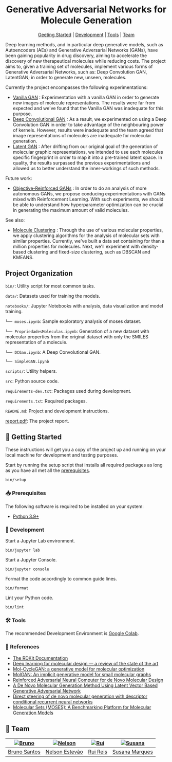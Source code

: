 [bruno]: https://github.com/BrunoXBSantos
[bruno-pic]: https://github.com/BrunoXBSantos.png?size=120
[nelson]: https://github.com/nelsonmestevao
[nelson-pic]: https://github.com/nelsonmestevao.png?size=120
[rui]: https://github.com/Syrayse
[rui-pic]: https://github.com/Syrayse.png?size=120
[susana]: https://github.com/SusanaMarques
[susana-pic]: https://github.com/SusanaMarques.png?size=120

<div align="center">

# Generative Adversarial Networks for Molecule Generation

[Geeting Started](#rocket-getting-started)
|
[Development](#hammer-development)
|
[Tools](#hammer_and_wrench-tools)
|
[Team](#busts_in_silhouette-team)

</div>

Deep learning methods, and in particular deep generative models, such as
Autoencoders (AEs) and Generative Adversarial Networks (GANs), have been
gaining popularity in drug discovery, aiming to accelerate the discovery of new
therapeutical molecules while reducing costs. The project aims to, given a
training set of molecules, implement various forms of Generative Adversarial Networks,
such as: Deep Convolution GAN, LatentGAN; in order to generate new, unseen, molecules.

Currently the project encompasses the following experimentations:

- [Vanilla GAN](https://gitlab.com/mieiuminho/ds/aa2/tp/-/blob/main/notebooks/SimpleGAN.ipynb) : Experimentation with a vanilla GAN in order to generate new images of molecule representations. The results were far from expected and we've found that the Vanilla GAN was inadequate for this purpose.
- [Deep Convolutional GAN](https://gitlab.com/mieiuminho/ds/aa2/tp/-/blob/main/notebooks/DCGAN.ipynb) : As a result, we experimented on using a Deep Convolution GAN in order to take advantage of the neighbouring power of kernels. However, results were inadequate and the team agreed that image representations of molecules are inadequate for molecular generation.
- [Latent GAN](https://gitlab.com/mieiuminho/ds/aa2/tp/-/blob/main/notebooks/LatentGAN.ipynb) : After drifting from our original goal of the generation of molecular graphic representations, we intended to use each molecules specific fingerprint in order to map it into a pre-trained latent space. In quality, the results surpassed the previous experimentations and allowed us to better understand the inner-workings of such methods.

Future work:

- [Objective-Reinforced GANs](https://gitlab.com/mieiuminho/ds/aa2/tp/-/blob/main/notebooks/MolClustering.ipynb) : In order to do an analysis of more autonomous GANs, we propose conducing experimentations with GANs mixed with Reinforcement Learning. With such experiments, we should be able to understand how hyperparameter optimization can be crucial in generating the maximum amount of valid molecules.

See also:

- [Molecule Clustering]() : Through the use of various molecular properties, we apply clustering algorithms for the analysis of molecular sets with similar properties. Currently, we've built a data set containing for than a million properties for molecules. Next, we'll experiment with density-based clustering and fixed-size clustering, such as DBSCAN and KMEANS.

## Project Organization

`bin/`: Utility script for most common tasks.

`data/`: Datasets used for training the models.

`notebooks/`: Jupyter Notebooks with analysis, data visualization and model training.

`└── moses.ipynb`:  Sample exploratory analysis of moses dataset.

`└── PropriedadesMoleculas.ipynb`: Generation of a new dataset with molecular properties from the original dataset with only the SMILES representation of a molecule.

`└── DCGan.ipynb`: A Deep Convolutional GAN.

`└── SimpleGAN.ipynb`

`scripts/`: Utility helpers.

`src`: Python source code.

`requirements-dev.txt`: Packages used during development.

`requirements.txt`: Required packages.

`README.md`: Project and development instructions.

[report.pdf](https://gitlab.com/mieiuminho/ds/aa2/tp/-/blob/main/report.pdf): The project report.

## :rocket: Getting Started

These instructions will get you a copy of the project up and running on your
local machine for development and testing purposes.

Start by running the setup script that installs all required packages as long
as you have all met all the [prerequisites](#inbox_tray-prerequisites).

```bash
bin/setup
```

### :inbox_tray: Prerequisites

The following software is required to be installed on your system:

- [Python 3.9+](https://www.python.org/)

### :hammer: Development

Start a Jupyter Lab environment.

```
bin/jupyter lab
```

Start a Jupyter Console.

```
bin/jupyter console
```

Format the code accordingly to common guide lines.

```
bin/format
```

Lint your Python code.

```
bin/lint
```

### :hammer_and_wrench: Tools

The recommended Development Environment is [Google
Colab](https://colab.research.google.com).

### :link: References

- [The RDKit Documentation](https://rdkit.org/docs/index.html)
- [Deep learning for molecular design — a review of the state of the art](https://pubs.rsc.org/en/content/articlelanding/2019/me/c9me00039a)
- [Mol-CycleGAN: a generative model for molecular optimization](https://jcheminf.biomedcentral.com/articles/10.1186/s13321-019-0404-1)
- [MolGAN: An implicit generative model for small molecular graphs](https://arxiv.org/pdf/1805.11973.pdf)
- [Reinforced Adversarial Neural Computer for de Novo Molecular Design](https://pubs.acs.org/doi/10.1021/acs.jcim.7b00690)
- [A De Novo Molecular Generation Method Using Latent Vector Based Generative Adversarial Network](https://chemrxiv.org/articles/preprint/A_De_Novo_Molecular_Generation_Method_Using_Latent_Vector_Based_Generative_Adversarial_Network/8299544)
- [Direct steering of de novo molecular generation with descriptor conditional recurrent neural networks](https://www.nature.com/articles/s42256-020-0174-5)
- [Molecular Sets (MOSES): A Benchmarking Platform for Molecular Generation Models](https://arxiv.org/abs/1811.12823)


## :busts_in_silhouette: Team

| [![Bruno][bruno-pic]][bruno] | [![Nelson][nelson-pic]][nelson] | [![Rui][rui-pic]][rui] | [![Susana][susana-pic]][susana] |
| :--------------------------: | :-----------------------------: | :--------------------: | :-----------------------------: |
|    [Bruno Santos][bruno]     |    [Nelson Estevão][nelson]     |    [Rui Reis][rui]     |    [Susana Marques][susana]     |

